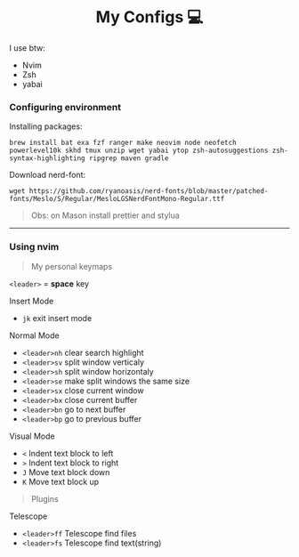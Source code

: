 <h1 align="center"> My Configs 💻 </h1>

I use btw:

- Nvim
- Zsh
- yabai

### Configuring environment

Installing packages:

```
brew install bat exa fzf ranger make neovim node neofetch powerlevel10k skhd tmux unzip wget yabai ytop zsh-autosuggestions zsh-syntax-highlighting ripgrep maven gradle
```

Download nerd-font:

```
wget https://github.com/ryanoasis/nerd-fonts/blob/master/patched-fonts/Meslo/S/Regular/MesloLGSNerdFontMono-Regular.ttf
```

> Obs: on Mason install prettier and stylua

---

### Using nvim

> My personal keymaps

`<leader>` = **space** key

Insert Mode

- `jk` exit insert mode

Normal Mode

- `<leader>nh` clear search highlight
- `<leader>sv` split window verticaly
- `<leader>sh` split window horizontaly
- `<leader>se` make split windows the same size
- `<leader>sx` close current window
- `<leader>bx` close current buffer
- `<leader>bn` go to next buffer
- `<leader>bp` go to previous buffer

Visual Mode

- `<` Indent text block to left
- `>` Indent text block to right
- `J` Move text block down
- `K` Move text block up

> Plugins

Telescope

- `<leader>ff` Telescope find files
- `<leader>fs` Telescope find text(string)
